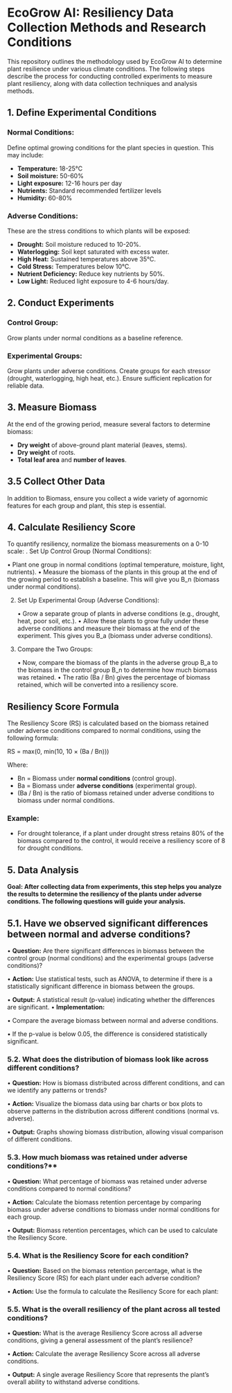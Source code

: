 # EcoGrow AI: Resiliency Data Collection Methods and Research Conditions

This repository outlines the methodology used by EcoGrow AI to determine plant resilience under various climate conditions. The following steps describe the process for conducting controlled experiments to measure plant resiliency, along with data collection techniques and analysis methods.

## 1. Define Experimental Conditions

### Normal Conditions:
Define optimal growing conditions for the plant species in question. This may include:
- **Temperature:** 18-25°C
- **Soil moisture:** 50-60%
- **Light exposure:** 12-16 hours per day
- **Nutrients:** Standard recommended fertilizer levels
- **Humidity:** 60-80%

### Adverse Conditions:
These are the stress conditions to which plants will be exposed:
- **Drought:** Soil moisture reduced to 10-20%.
- **Waterlogging:** Soil kept saturated with excess water.
- **High Heat:** Sustained temperatures above 35°C.
- **Cold Stress:** Temperatures below 10°C.
- **Nutrient Deficiency:** Reduce key nutrients by 50%.
- **Low Light:** Reduced light exposure to 4-6 hours/day.

## 2. Conduct Experiments

### Control Group:
Grow plants under normal conditions as a baseline reference.

### Experimental Groups:
Grow plants under adverse conditions. Create groups for each stressor (drought, waterlogging, high heat, etc.). Ensure sufficient replication for reliable data.

## 3. Measure Biomass

At the end of the growing period, measure several factors to determine biomass:
- **Dry weight** of above-ground plant material (leaves, stems).
- **Dry weight** of roots.
- **Total leaf area** and **number of leaves**.

## 3.5 Collect Other Data
In addition to Biomass, ensure you collect a wide variety of agornomic features for each group and plant, this step is essential.

## 4. Calculate Resiliency Score

To quantify resiliency, normalize the biomass measurements on a 0-10 scale:
. Set Up Control Group (Normal Conditions):

  •	Plant one group in normal conditions (optimal temperature, moisture, light, nutrients).
  •	Measure the biomass of the plants in this group at the end of the growing period to establish a baseline. This will give you  B_n  (biomass under normal conditions).

2. Set Up Experimental Group (Adverse Conditions):

	•	Grow a separate group of plants in adverse conditions (e.g., drought, heat, poor soil, etc.).
	•	Allow these plants to grow fully under these adverse conditions and measure their biomass at the end of the experiment. This gives you  B_a  (biomass under adverse conditions).

3. Compare the Two Groups:

	•	Now, compare the biomass of the plants in the adverse group  B_a  to the biomass in the control group  B_n  to determine how much biomass was retained.
	•	The ratio (Ba / Bn) gives the percentage of biomass retained, which will be converted into a resiliency score.

## Resiliency Score Formula

The Resiliency Score (RS) is calculated based on the biomass retained under adverse conditions compared to normal conditions, using the following formula:

RS = max(0, min(10, 10 × (Ba / Bn)))

Where:
- Bn = Biomass under **normal conditions** (control group).
- Ba = Biomass under **adverse conditions** (experimental group).
- (Ba / Bn) is the ratio of biomass retained under adverse conditions to biomass under normal conditions.

### Example:
- For drought tolerance, if a plant under drought stress retains 80% of the biomass compared to the control, it would receive a resiliency score of 8 for drought conditions.

## 5. Data Analysis
**Goal: After collecting data from experiments, this step helps you analyze the results to determine the resiliency of the plants under adverse conditions. The following questions will guide your analysis.**

## 5.1. Have we observed significant differences between normal and adverse conditions?


  •	**Question:** Are there significant differences in biomass between the control group (normal conditions) and the experimental groups (adverse conditions)?

  •	**Action:** Use statistical tests, such as ANOVA, to determine if there is a statistically significant difference in biomass between the groups.

  •	**Output:** A statistical result (p-value) indicating whether the differences are significant.
  •	**Implementation:**

  •	Compare the average biomass between normal and adverse conditions.

  •	If the p-value is below 0.05, the difference is considered statistically significant.



### 5.2. What does the distribution of biomass look like across different conditions?
	
  • **Question:** How is biomass distributed across different conditions, and can we identify any patterns or trends?
 
  •	**Action:** Visualize the biomass data using bar charts or box plots to observe patterns in the distribution across different conditions (normal vs. adverse).
  
  •	**Output:** Graphs showing biomass distribution, allowing visual comparison of different conditions.

### 5.3. How much biomass was retained under adverse conditions?**

  •	**Question:** What percentage of biomass was retained under adverse conditions compared to normal conditions?
  
  •	**Action:** Calculate the biomass retention percentage by comparing biomass under adverse conditions to biomass under normal conditions for each group.
 
  •	**Output:** Biomass retention percentages, which can be used to calculate the Resiliency Score.

### 5.4. What is the Resiliency Score for each condition?
	
  •	**Question:** Based on the biomass retention percentage, what is the Resiliency Score (RS) for each plant under each adverse condition?
 
  •	**Action:** Use the formula to calculate the Resiliency Score for each plant:

### 5.5. What is the overall resiliency of the plant across all tested conditions?

  •	**Question:** What is the average Resiliency Score across all adverse conditions, giving a general assessment of the plant’s resilience?
 
  •	**Action:** Calculate the average Resiliency Score across all adverse conditions.
 
  •	**Output:** A single average Resiliency Score that represents the plant’s overall ability to withstand adverse conditions.
 



